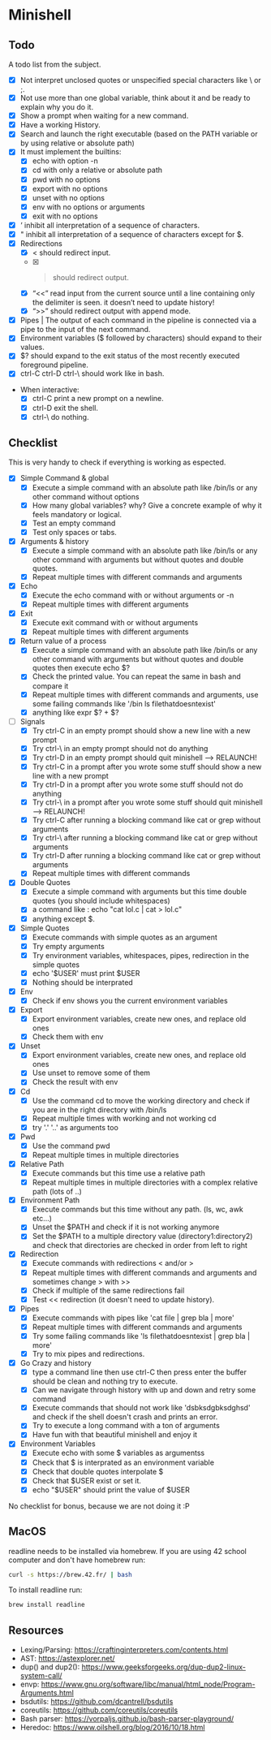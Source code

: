 # Minishell

## Todo

A todo list from the subject.

- [x] Not interpret unclosed quotes or unspecified special characters like \ or ;.
- [x] Not use more than one global variable, think about it and be ready to explain why you do it.
- [x] Show a prompt when waiting for a new command.
- [x] Have a working History.
- [x] Search and launch the right executable (based on the PATH variable or by using relative or absolute path)
- [x] It must implement the builtins:
  - [x] echo with option -n
  - [x] cd with only a relative or absolute path
  - [x] pwd with no options
  - [x] export with no options
  - [x] unset with no options
  - [x] env with no options or arguments
  - [x] exit with no options
- [x] ’ inhibit all interpretation of a sequence of characters.
- [x] " inhibit all interpretation of a sequence of characters except for $.
- [x] Redirections
  - [x] < should redirect input.
  - [x] > should redirect output.
  - [x] “<<” read input from the current source until a line containing only the delimiter is seen. it doesn’t need to update history!
  - [x] “>>” should redirect output with append mode.
- [x] Pipes | The output of each command in the pipeline is connected via a pipe to the input of the next command.
- [x] Environment variables ($ followed by characters) should expand to their values.
- [x] $? should expand to the exit status of the most recently executed foreground
      pipeline.
- [x] ctrl-C ctrl-D ctrl-\ should work like in bash.
- When interactive:
  - [x] ctrl-C print a new prompt on a newline.
  - [x] ctrl-D exit the shell.
  - [x] ctrl-\ do nothing.

## Checklist

This is very handy to check if everything is working as espected.

- [x] Simple Command & global
  - [x] Execute a simple command with an absolute path like /bin/ls or any other command without options
  - [x] How many global variables? why? Give a concrete example of why it feels mandatory or logical.
  - [x] Test an empty command
  - [x] Test only spaces or tabs.
- [x] Arguments & history
  - [x] Execute a simple command with an absolute path like /bin/ls or any other command with arguments   but without quotes and double quotes.
  - [x] Repeat multiple times with different commands and arguments
- [x] Echo
  - [x] Execute the echo command with or without arguments or -n
  - [x] Repeat multiple times with different arguments
- [x] Exit
  - [x] Execute exit command with or without arguments
  - [x] Repeat multiple times with different arguments
- [x] Return value of a process
  - [x] Execute a simple command with an absolute path like /bin/ls or any other command with arguments but without quotes and double quotes then execute echo $?
  - [x] Check the printed value. You can repeat the same in bash and compare it
  - [x] Repeat multiple times with different commands and arguments, use some failing commands like '/bin ls filethatdoesntexist'
  - [x] anything like expr $? + $?
- [ ] Signals
  - [x] Try ctrl-C in an empty prompt should show a new line with a new prompt
  - [x] Try ctrl-\ in an empty prompt should not do anything
  - [x] Try ctrl-D in an empty prompt should quit minishell --> RELAUNCH!
  - [x] Try ctrl-C in a prompt after you wrote some stuff should show a new line with a new prompt
  - [x] Try ctrl-D in a prompt after you wrote some stuff should not do anything
  - [x] Try ctrl-\ in a prompt after you wrote some stuff should quit minishell --> RELAUNCH!
  - [x] Try ctrl-C after running a blocking command like cat or grep without arguments
  - [x] Try ctrl-\ after running a blocking command like cat or grep without arguments
  - [x] Try ctrl-D after running a blocking command like cat or grep without arguments
  - [x] Repeat multiple times with different commands
- [x] Double Quotes
  - [x] Execute a simple command with arguments but this time double quotes (you should include whitespaces)
  - [x] a command like : echo "cat lol.c | cat > lol.c"
  - [x] anything except $.
- [x] Simple Quotes
  - [x] Execute commands with simple quotes as an argument
  - [x] Try empty arguments
  - [x] Try environment variables, whitespaces, pipes, redirection in the simple quotes
  - [x] echo '$USER' must print $USER
  - [x] Nothing should be interprated
- [x] Env
  - [x] Check if env shows you the current environment variables
- [x] Export
  - [x] Export environment variables, create new ones, and replace old ones
  - [x] Check them with env
- [x] Unset
  - [x] Export environment variables, create new ones, and replace old ones
  - [x] Use unset to remove some of them
  - [x] Check the result with env
- [x] Cd
  - [x] Use the command cd to move the working directory and check if you are in the right directory with /bin/ls
  - [x] Repeat multiple times with working and not working cd
  - [x] try '.' '..' as arguments too
- [x] Pwd
  - [x] Use the command pwd
  - [x] Repeat multiple times in multiple directories
- [x] Relative Path
  - [x] Execute commands but this time use a relative path
  - [x] Repeat multiple times in multiple directories with a complex relative path (lots of ..)
- [x] Environment Path
  - [x] Execute commands but this time without any path. (ls, wc, awk etc...)
  - [x] Unset the $PATH and check if it is not working anymore
  - [x] Set the $PATH to a multiple directory value (directory1:directory2) and check that directories are checked in order from left to right
- [x] Redirection
  - [x] Execute commands with redirections < and/or >
  - [x] Repeat multiple times with different commands and arguments and sometimes change > with >>
  - [x] Check if multiple of the same redirections fail
  - [x] Test << redirection (it doesn't need to update history).
- [x] Pipes
  - [x] Execute commands with pipes like 'cat file | grep bla | more'
  - [x] Repeat multiple times with different commands and arguments
  - [x] Try some failing commands like 'ls filethatdoesntexist | grep bla | more'
  - [x] Try to mix pipes and redirections.
- [x] Go Crazy and history
  - [x] type a command line then use ctrl-C then press enter the buffer should be clean and nothing try to execute.
  - [x] Can we navigate through history with up and down and retry some command
  - [x] Execute commands that should not work like 'dsbksdgbksdghsd' and check if the shell doesn't crash and prints an error.
  - [x] Try to execute a long command with a ton of arguments
  - [x] Have fun with that beautiful minishell and enjoy it
- [x] Environment Variables
  - [x] Execute echo with some $ variables as argumentss
  - [x] Check that $ is interprated as an environment variable
  - [x] Check that double quotes interpolate $
  - [x] Check that $USER exist or set it.
  - [x] echo "$USER" should print the value of $USER

No checklist for bonus, because we are not doing it :P

## MacOS

readline needs to be installed via homebrew. If you are using 42 school computer and don't have homebrew run:

```sh
curl -s https://brew.42.fr/ | bash
```

To install readline run:

```sh
brew install readline
```

## Resources

* Lexing/Parsing: https://craftinginterpreters.com/contents.html
* AST: https://astexplorer.net/
* dup() and dup2(): https://www.geeksforgeeks.org/dup-dup2-linux-system-call/
* envp: https://www.gnu.org/software/libc/manual/html_node/Program-Arguments.html
* bsdutils: https://github.com/dcantrell/bsdutils
* coreutils: https://github.com/coreutils/coreutils
* Bash parser: https://vorpaljs.github.io/bash-parser-playground/
* Heredoc: https://www.oilshell.org/blog/2016/10/18.html
